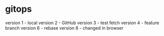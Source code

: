 # gitops
version 1 - local
version 2 - GitHub
version 3 - test fetch
version 4 - feature branch
version 6 - rebase
version 8 - changed in browser
